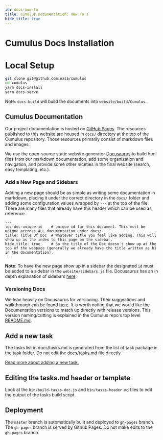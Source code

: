 ```yaml
---
id: docs-how-to
title: Cumulus Documentation: How To's
hide_title: true
---
```


# Cumulus Docs Installation

# Local Setup

```sh
git clone git@github.com:nasa/cumulus
cd cumulus
yarn docs-install
yarn docs-serve
```

Note: `docs-build` will build the documents into `website/build/Cumulus`.

## Cumulus Documentation

Our project documentation is hosted on [GitHub Pages](https://pages.github.com/). The resources published to this website are housed in `docs/` directory at the top of the Cumulus repository. Those resources primarily consist of markdown files and images.

We use the open-source static website generator [Docusaurus](https://docusaurus.io) to build html files from our markdown documentation, add some organization and navigation, and provide some other niceties in the final website (search, easy templating, etc.).

### Add a New Page and Sidebars

Adding a new page should be as simple as writing some documentation in markdown, placing it under the correct directory in the `docs/` folder and adding some configuration values wrapped by `---` at the top of the file. There are many files that already have this header which can be used as reference.

```
---
id: doc-unique-id    # unique id for this document. This must be unique accross ALL documentation under docs/
title: Title Of Doc  # Whatever title you feel like adding. This will show up as the index to this page on the sidebar.
hide_title: true     # So the title of the Doc doesn't show up at the top of the webpage (generally we already have the title written as h1 in the documentation).
---
```

**Note:** To have the new page show up in a sidebar the designated `id` must be added to a sidebar in the `website/sidebars.js` file. Docusaurus has an in depth explanation of sidebars [here](https://docusaurus.io/docs/en/navigation).

### Versioning Docs

We lean heavily on Docusaurus for versioning. Their suggestions and walkthrough can be found [here](https://docusaurus.io/docs/en/versioning). It is worth noting that we would like the Documentation versions to match up directly with release versions. This version naming/cutting is explained in the Cumulus repo's top level [README.md](https://github.com/nasa/cumulus/blob/master/README.md#5-cut-new-version-of-cumulus-documentation).

## Add a new task
The tasks list in docs/tasks.md is generated from the list of task package in the task folder. Do not edit the docs/tasks.md file directly.

[Read more about adding a new task.](adding-a-task.md)

## Editing the tasks.md header or template

Look at the `bin/build-tasks-doc.js` and `bin/tasks-header.md` files to edit the output of the tasks build script.

## Deployment
The `master` branch is automatically built and deployed to `gh-pages` branch. The `gh-pages` branch is served by Github Pages. Do not make edits to the `gh-pages` branch.
